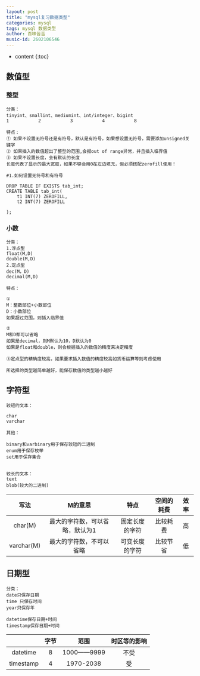 ```yaml
---
layout: post
title: "mysql复习数据类型"
categories: mysql
tags: mysql 数据类型
author: 百味皆苦
music-id: 2602106546
---
```


* content
{:toc}
## 数值型

### 整型

```
分类：
tinyint、smallint、mediumint、int/integer、bigint
1	 		2			3			4			8

特点：
① 如果不设置无符号还是有符号，默认是有符号，如果想设置无符号，需要添加unsigned关键字
② 如果插入的数值超出了整型的范围,会报out of range异常，并且插入临界值
③ 如果不设置长度，会有默认的长度
长度代表了显示的最大宽度，如果不够会用0在左边填充，但必须搭配zerofill使用！
```

```
#1.如何设置无符号和有符号

DROP TABLE IF EXISTS tab_int;
CREATE TABLE tab_int(
	t1 INT(7) ZEROFILL,
	t2 INT(7) ZEROFILL 

);
```

### 小数

```
分类：
1.浮点型
float(M,D)
double(M,D)
2.定点型
dec(M，D)
decimal(M,D)

特点：

①
M：整数部位+小数部位
D：小数部位
如果超过范围，则插入临界值

②
M和D都可以省略
如果是decimal，则M默认为10，D默认为0
如果是float和double，则会根据插入的数值的精度来决定精度

③定点型的精确度较高，如果要求插入数值的精度较高如货币运算等则考虑使用

所选择的类型越简单越好，能保存数值的类型越小越好
```

## 字符型

```
较短的文本：

char
varchar

其他：

binary和varbinary用于保存较短的二进制
enum用于保存枚举
set用于保存集合


较长的文本：
text
blob(较大的二进制)

```

|    写法    |             M的意思             |      特点      | 空间的耗费 | 效率 |
| :--------: | :-----------------------------: | :------------: | :--------: | :--: |
|  char(M)   | 最大的字符数，可以省略，默认为1 | 固定长度的字符 |  比较耗费  |  高  |
| varchar(M) |    最大的字符数，不可以省略     | 可变长度的字符 |  比较节省  |  低  |



## 日期型

```
分类：
date只保存日期
time 只保存时间
year只保存年

datetime保存日期+时间
timestamp保存日期+时间

```

|           | 字节 |    范围    | 时区等的影响 |
| :-------: | :--: | :--------: | :----------: |
| datetime  |  8   | 1000——9999 |     不受     |
| timestamp |  4   | 1970-2038  |      受      |



